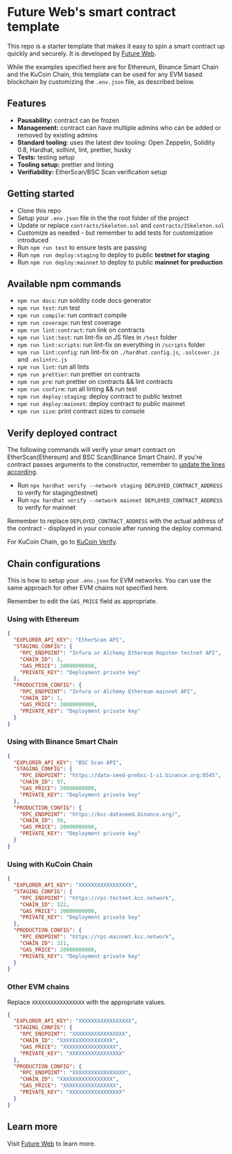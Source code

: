 
# Future Web's smart contract template
This repo is a starter template that makes it easy to spin a smart contract up quickly and securely. It is developed by [Future Web](http://futureweb.tools).

While the examples specified here are for Ethereum, Binance Smart Chain and the KuCoin Chain, this template can be used for any EVM based blockchain by customizing the `.env.json` file, as described below.

## Features
- **Pausability:** contract can be frozen
- **Management:** contract can have multiple admins who can be added or removed by existing admins
- **Standard tooling**: uses the latest dev tooling: Open Zeppelin, Solidity 0.8, Hardhat, solhint, lint, prettier, husky
- **Tests:** testing setup
- **Tooling setup:** prettier and linting
- **Verifiability:** EtherScan/BSC Scan verification setup

## Getting started
- Clone this repo
- Setup your `.env.json` file in the the root folder of the project
- Update or replace `contracts/Skeleton.sol` and `contracts/ISkeleton.sol`
- Customize as needed - but remember to add tests for customization introduced
- Run `npm run test` to ensure tests are passing
- Run `npm run deploy:staging` to deploy to public **testnet for staging**
- Run `npm run deploy:mainnet` to deploy to public **mainnet for production**

## Available npm commands
- `npm run docs`: run solidity code docs generator
- `npm run test`: run test
- `npm run compile`: run contract compile
- `npm run coverage`: run test coverage
- `npm run lint:contract`: run link on contracts
- `npm run lint:test`: run lint-fix on JS files in `/test` folder
- `npm run lint:scripts`: run lint-fix on everything in `/scripts` folder
- `npm run lint:config`: run lint-fix on `./hardhat.config.js`, `.solcover.js` and `.eslintrc.js`
- `npm run lint`: run all lints
- `npm run prettier`: run prettier on contracts
- `npm run pre`: run prettier on contracts && lint contracts
- `npm run confirm`: run all linting && run test
- `npm run deploy:staging`: deploy contract to public testnet
- `npm run deploy:mainnet`: deploy contract to public mainnet
- `npm run size`: print contract sizes to console

## Verify deployed contract

The following commands will verify your smart contract on EtherScan(Ethereum) and BSC Scan(Binance Smart Chain). If you're contract passes arguments to the constructor, remember to [update the lines according](https://hardhat.org/plugins/nomiclabs-hardhat-etherscan.html).

- Run `npx hardhat verify --network staging DEPLOYED_CONTRACT_ADDRESS` to verify for staging(testnet)
- Run `npx hardhat verify --network mainnet DEPLOYED_CONTRACT_ADDRESS` to verify for mainnet

Remember to replace `DEPLOYED_CONTRACT_ADDRESS` with the actual address of the contract - displayed in your console after running the deploy command.

For KuCoin Chain, go to [KuCoin Verify](https://explorer.kcc.io/en/verifyContract).

## Chain configurations
This is how to setup your `.env.json` for EVM networks. You can use the same approach for other EVM chains not specified here. 

Remember to edit the `GAS_PRICE` field as appropriate.

### Using with Ethereum

```json
{
  "EXPLORER_API_KEY": "EtherScan API",
  "STAGING_CONFIG": {
    "RPC_ENDPOINT": "Infura or Alchemy Ethereum Ropsten testnet API",
    "CHAIN_ID": 3,
    "GAS_PRICE": 20000000000,
    "PRIVATE_KEY": "Deployment private key"
  },
  "PRODUCTION_CONFIG": {
    "RPC_ENDPOINT": "Infura or Alchemy Ethereum mainnet API",
    "CHAIN_ID": 1,
    "GAS_PRICE": 20000000000,
    "PRIVATE_KEY": "Deployment private key"
  }
}
```

### Using with Binance Smart Chain

```json
{
  "EXPLORER_API_KEY": "BSC Scan API",
  "STAGING_CONFIG": {
    "RPC_ENDPOINT": "https://data-seed-prebsc-1-s1.binance.org:8545",
    "CHAIN_ID": 97,
    "GAS_PRICE": 20000000000,
    "PRIVATE_KEY": "Deployment private key"
  },
  "PRODUCTION_CONFIG": {
    "RPC_ENDPOINT": "https://bsc-dataseed.binance.org/",
    "CHAIN_ID": 56,
    "GAS_PRICE": 20000000000,
    "PRIVATE_KEY": "Deployment private key"
  }
}
```

### Using with KuCoin Chain

```json
{
  "EXPLORER_API_KEY": "XXXXXXXXXXXXXXXXX",
  "STAGING_CONFIG": {
    "RPC_ENDPOINT": "https://rpc-testnet.kcc.network",
    "CHAIN_ID": 322,
    "GAS_PRICE": 20000000000,
    "PRIVATE_KEY": "Deployment private key"
  },
  "PRODUCTION_CONFIG": {
    "RPC_ENDPOINT": "https://rpc-mainnet.kcc.network",
    "CHAIN_ID": 321,
    "GAS_PRICE": 20000000000,
    "PRIVATE_KEY": "Deployment private key"
  }
}
```

### Other EVM chains

Replace `XXXXXXXXXXXXXXXXX` with the appropriate values.

```json
{
  "EXPLORER_API_KEY": "XXXXXXXXXXXXXXXXX",
  "STAGING_CONFIG": {
    "RPC_ENDPOINT": "XXXXXXXXXXXXXXXXX",
    "CHAIN_ID": "XXXXXXXXXXXXXXXXX",
    "GAS_PRICE": "XXXXXXXXXXXXXXXXX",
    "PRIVATE_KEY": "XXXXXXXXXXXXXXXXX"
  },
  "PRODUCTION_CONFIG": {
    "RPC_ENDPOINT": "XXXXXXXXXXXXXXXXX",
    "CHAIN_ID": "XXXXXXXXXXXXXXXXX",
    "GAS_PRICE": "XXXXXXXXXXXXXXXXX",
    "PRIVATE_KEY": "XXXXXXXXXXXXXXXXX"
  }
}
```

## Learn more
Visit [Future Web](http://futureweb.tools) to learn more.
